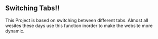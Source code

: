 ## Switching Tabs!!

This Project is based on switching between different tabs. Almost all wesites these days use this function inorder to make the website more
dynamic.
